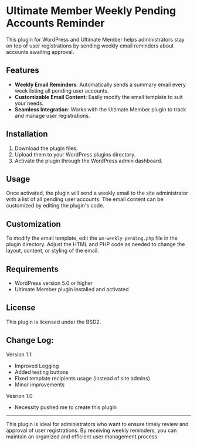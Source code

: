 # Ultimate Member Weekly Pending Accounts Reminder
This plugin for WordPress and Ultimate Member helps administrators stay on top of user registrations by sending weekly email reminders about accounts awaiting approval.

## Features
* **Weekly Email Reminders**: Automatically sends a summary email every week listing all pending user accounts.
* **Customizable Email Content**: Easily modify the email template to suit your needs.
* **Seamless Integration**: Works with the Ultimate Member plugin to track and manage user registrations.

## Installation
1. Download the plugin files.
2. Upload them to your WordPress plugins directory.
3. Activate the plugin through the WordPress admin dashboard.

## Usage
Once activated, the plugin will send a weekly email to the site administrator with a list of all pending user accounts. The email content can be customized by editing the plugin's code.

## Customization
To modify the email template, edit the `um-weekly-pending.php` file in the plugin directory. Adjust the HTML and PHP code as needed to change the layout, content, or styling of the email.

## Requirements
* WordPress version 5.0 or higher
* Ultimate Member plugin installed and activated

## License
This plugin is licensed under the BSD2.

## Change Log:
Version 1.1:
* Improved Logging
* Added testing buttons
* Fixed template recipients usage (instead of site admins)
* Minor improvements

Vesrion 1.0
* Necessity pushed me to create this plugin

---

This plugin is ideal for administrators who want to ensure timely review and approval of user registrations. By receiving weekly reminders, you can maintain an organized and efficient user management process.
